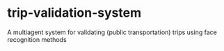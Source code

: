 # trip-validation-system
A multiagent system for validating (public transportation) trips using face recognition methods
